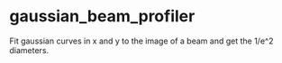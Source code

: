 # gaussian_beam_profiler
Fit gaussian curves in x and y to the image of a beam and get the 1/e^2 diameters.
